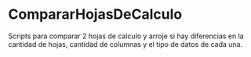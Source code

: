 # CompararHojasDeCalculo
Scripts para comparar 2 hojas de calculo y arroje si hay diferencias en la cantidad de hojas, cantidad de columnas y el tipo de datos de cada una.

